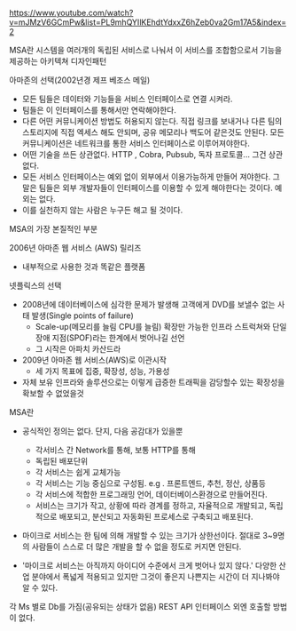 https://www.youtube.com/watch?v=mJMzV6GCmPw&list=PL9mhQYIlKEhdtYdxxZ6hZeb0va2Gm17A5&index=2

MSA란 시스템을 여러개의 독립된 서비스로 나눠서 이 서비스를 조합함으로서 기능을 제공하는 아키텍쳐 디자인패턴

아마존의 선택(2002년경 제프 베조스 메일)
- 모든 팀들은 데이터와 기능들을 서비스 인터페이스로 연결 시켜라.
- 팀들은 이 인터페이스를 통해서만 연락해야한다.
- 다른 어떤 커뮤니케이션 방법도 허용되지 않는다. 직접 링크를 보내거나 다른 팀의 스토리지에 직접 엑세스 해도 안되며,
공유 메모리나 백도어 같은것도 안된다. 모든 커뮤니케이션은 네트워크를 통한 서비스 인터페이스로
이루어져야한다.
- 어떤 기술을 쓰든 상관없다. HTTP , Cobra, Pubsub, 독자 프로토콜... 그건 상관없다.
- 모든 서비스 인터페이스는 예외 없이 외부에서 이용가능하게 만들어 져야한다. 그 말은 팀들은 외부 개발자들이 인터페이스를
이용할 수 있게 해야한다는 것이다. 예외는 없다.
- 이를 실천하지 않는 사람은 누구든 해고 될 것이다.

MSA의 가장 본질적인 부분

2006년 아마존 웹 서비스 (AWS) 릴리즈
- 내부적으로 사용한 것과 똑같은 플랫폼

넷플릭스의 선택

- 2008년에 데이터베이스에 심각한 문제가 발생해 고객에게 DVD를 보낼수 없는 사태 발생(Single points of failure)
    - Scale-up(메모리를 늘림 CPU를 늘림) 확장만 가능한 인프라 스트럭쳐와 단일 장애 지점(SPOF)라는 한계에서 벗어나길 선언
    - 그 시작은 아파치 카산드라
- 2009년 아마존 웹 서비스(AWS)로 이관시작
    - 세 가지 목표에 집중, 확장성, 성능, 가용성
- 자체 보유 인프라와 솔루션으로는 이렇게 급증한 트래픽을 감당할수 있는 확장성을 확보할 수 없었을것


MSA란
- 공식적인 정의는 없다. 단지, 다음 공감대가 있을뿐 
    - 각서비스 간 Network를 통해, 보통 HTTP를 통해
    - 독립된 배포단위
    - 각 서비스는 쉽게 교체가능
    - 각 서비스는 기능 중심으로 구성됨. e.g . 프론트엔드, 추천, 정산, 상품등
    - 각 서비스에 적합한 프로그래밍 언어, 데이터베이스환경으로 만들어진다.
    - 서비스는 크기가 작고, 상황에 따라 경계를 정하고, 자율적으로 개발되고, 독립적으로 배포되고,
    분산되고 자동화된 프로세스로 구축되고 배포된다.
    
- 마이크로 서비스는 한 팀에 의해 개발할 수 있는 크기가 상한선이다. 절대로 3~9명의 사람들이 스스로 더 많은 개발을 할 수 없을
정도로 커지면 안된다.
- '마이크로 서비스는 아직까지 아이디어 수준에서 크게 벗어나 있지 않다.' 다양한 산업 분야에서 폭넓게 적용되고 있지만 그것이 좋은지 나쁜지는 시간이 
더 지나봐야 알 수 있다.

각 Ms 별로 Db를 가짐(공유되는 상태가 없음)
REST API 인터페이스 외엔 호출할 방법이 없다.
